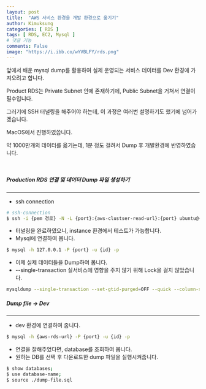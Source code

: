 ```yaml
---
layout: post
title:  "AWS 서비스 환경을 개발 환경으로 옮기기"
author: Kimuksung
categories: [ RDS ]
tags: [ RDS, EC2, Mysql ]
# 댓글 기능
comments: False
image: "https://i.ibb.co/wYVBLFY/rds.png"
---
```


앞에서 배운 mysql dump를 활용하여 실제 운영되는 서비스 데이터를 Dev 환경에 가져오려고 합니다.

Product RDS는 Private Subnet 안에 존재하기에, Public Subnet을 거쳐서 연결이 필수입니다.

그러기에 SSH 터널링을 해주어야 하는데, 이 과정은 여러번 설명하기도 했기에 넘어가겠습니다.

MacOS에서 진행하였씁니다.

약 1000만개의 데이터를 옮기는데, 1분 정도 걸려서 Dump 후 개발환경에 반영하였습니다.

<br>

##### Production RDS 연결 및 데이터 Dump 파일 생성하기
---
- ssh connection

```bash
# ssh-connection
$ ssh -i {pem 경로} -N -L {port}:{aws-clustser-read-url}:{port} ubuntu@{public-ip}
```

- 터널링을 완료하였으니, instance 환경에서 테스트가 가능합니다.
- Mysql에 연결하여 봅니다.

```bash
$ mysql -h 127.0.0.1 -P {port} -u {id} -p
```

- 이제 실제 데이터들을 Dump하여 봅니다.
- --single-transaction 실서비스에 영향을 주지 않기 위해 Lock을 걸지 않았습니다.

```bash
mysqldump --single-transaction --set-gtid-purged=OFF --quick --column-statistics=0 -h 127.0.0.1 -P {port} -u {id} {database} {table} > {file_name}.sql
```

##### Dump file → Dev
---
- dev 환경에 연결하여 줍니다.

```bash
$ mysql -h {aws-rds-url} -P {port} -u {id} -p
```

- 연결을 잘해주었다면, database를 조회하여 봅니다.
- 원하는 DB를 선택 후 다운로드한 dump 파일을 실행시켜줍니다.

```bash
$ show databases;
$ use database-name;
$ source ./dump-file.sql
```